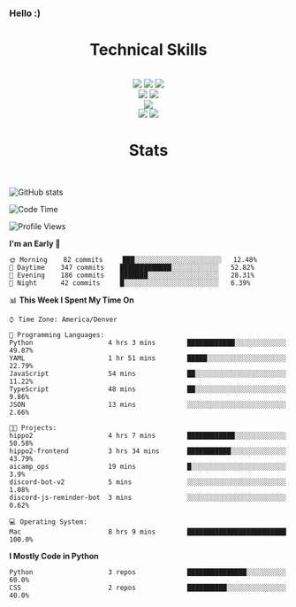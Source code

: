 ### Hello :)

<div align='center'>
  <h1>Technical Skills</h1><br>
  <img src = "https://img.shields.io/badge/-HTML5-E34F26?style=flat&logo=html5&logoColor=white"> <img src = "https://img.shields.io/badge/-CSS3-1572B6?style=flat&logo=css3&logoColor=white"> <img src="https://img.shields.io/badge/-Bootstrap-563D7C?style=flat&logo=bootstrap&logoColor=white"> <br />
  <img src="https://img.shields.io/badge/-django-black?style=flat&logo=django"> <img src="https://img.shields.io/badge/-Flask-0d7963?style=flat&logo=flask&logoColor=white"> <br/>
  <img src="https://img.shields.io/badge/-Python%203-black?style=flat&logo=python&logoColor=white"> <br/>
  <img src="https://img.shields.io/badge/-Problem%20Solving-ffa804?style=flat"> <img src="https://img.shields.io/badge/-Database%20Management-4d008f?style=flat"> <br>
</div>

<div align='center'>
  <h1>Stats</h1><br>
</div>

![GitHub stats](https://github-readme-stats.vercel.app/api?username=neverabsolute&count_private=true&include_all_commits=true&bg_color=0D1117&text_color=F3F3F3&title_color=E1E1E1)

<!--START_SECTION:waka-->
![Code Time](http://img.shields.io/badge/Code%20Time-480%20hrs%204%20mins-blue)

![Profile Views](http://img.shields.io/badge/Profile%20Views-0-blue)

**I'm an Early 🐤** 

```text
🌞 Morning    82 commits     ███░░░░░░░░░░░░░░░░░░░░░░   12.48% 
🌆 Daytime    347 commits    █████████████░░░░░░░░░░░░   52.82% 
🌃 Evening    186 commits    ███████░░░░░░░░░░░░░░░░░░   28.31% 
🌙 Night      42 commits     █░░░░░░░░░░░░░░░░░░░░░░░░   6.39%

```


📊 **This Week I Spent My Time On** 

```text
⌚︎ Time Zone: America/Denver

💬 Programming Languages: 
Python                   4 hrs 3 mins        ████████████░░░░░░░░░░░░░   49.87% 
YAML                     1 hr 51 mins        █████░░░░░░░░░░░░░░░░░░░░   22.79% 
JavaScript               54 mins             ██░░░░░░░░░░░░░░░░░░░░░░░   11.22% 
TypeScript               48 mins             ██░░░░░░░░░░░░░░░░░░░░░░░   9.86% 
JSON                     13 mins             ░░░░░░░░░░░░░░░░░░░░░░░░░   2.66%

🐱‍💻 Projects: 
hippo2                   4 hrs 7 mins        ████████████░░░░░░░░░░░░░   50.58% 
hippo2-frontend          3 hrs 34 mins       ███████████░░░░░░░░░░░░░░   43.79% 
aicamp_ops               19 mins             █░░░░░░░░░░░░░░░░░░░░░░░░   3.9% 
discord-bot-v2           5 mins              ░░░░░░░░░░░░░░░░░░░░░░░░░   1.08% 
discord-js-reminder-bot  3 mins              ░░░░░░░░░░░░░░░░░░░░░░░░░   0.62%

💻 Operating System: 
Mac                      8 hrs 9 mins        █████████████████████████   100.0%

```

**I Mostly Code in Python** 

```text
Python                   3 repos             ███████████████░░░░░░░░░░   60.0% 
CSS                      2 repos             ██████████░░░░░░░░░░░░░░░   40.0%

```



<!--END_SECTION:waka-->
